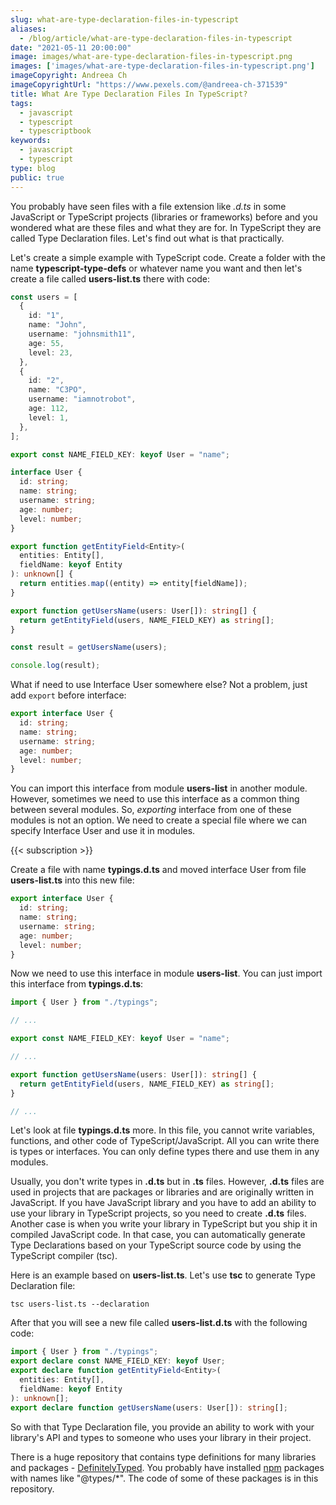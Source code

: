 ```yaml
---
slug: what-are-type-declaration-files-in-typescript
aliases:
  - /blog/article/what-are-type-declaration-files-in-typescript
date: "2021-05-11 20:00:00"
image: images/what-are-type-declaration-files-in-typescript.png
images: ['images/what-are-type-declaration-files-in-typescript.png']
imageCopyright: Andreea Ch
imageCopyrightUrl: "https://www.pexels.com/@andreea-ch-371539"
title: What Are Type Declaration Files In TypeScript?
tags:
  - javascript
  - typescript
  - typescriptbook
keywords:
  - javascript
  - typescript
type: blog
public: true
---
```


You probably have seen files with a file extension like *.d.ts* in some JavaScript or TypeScript projects (libraries or frameworks) before and you wondered what are these files and what they are for. In TypeScript they are called Type Declaration files. Let's find out what is that practically.

Let's create a simple example with TypeScript code. Create a folder with the name **typescript-type-defs** or whatever name you want and then let's create a file called **users-list.ts** there with code:

````ts
const users = [
  {
    id: "1",
    name: "John",
    username: "johnsmith11",
    age: 55,
    level: 23,
  },
  {
    id: "2",
    name: "C3PO",
    username: "iamnotrobot",
    age: 112,
    level: 1,
  },
];

export const NAME_FIELD_KEY: keyof User = "name";

interface User {
  id: string;
  name: string;
  username: string;
  age: number;
  level: number;
}

export function getEntityField<Entity>(
  entities: Entity[],
  fieldName: keyof Entity
): unknown[] {
  return entities.map((entity) => entity[fieldName]);
}

export function getUsersName(users: User[]): string[] {
  return getEntityField(users, NAME_FIELD_KEY) as string[];
}

const result = getUsersName(users);

console.log(result);
````

What if need to use Interface User somewhere else? Not a problem, just add `export` before interface:

````ts
export interface User {
  id: string;
  name: string;
  username: string;
  age: number;
  level: number;
}
````

You can import this interface from module **users-list** in another module. However, sometimes we need to use this interface as a common thing between several modules. So, *exporting* interface from one of these modules is not an option. We need to create a special file where we can specify Interface User and use it in modules.

{{< subscription >}}

Create a file with name **typings.d.ts** and moved interface User from file **users-list.ts** into this new file:

````ts
export interface User {
  id: string;
  name: string;
  username: string;
  age: number;
  level: number;
}
````

Now we need to use this interface in module **users-list**. You can just import this interface from **typings.d.ts**:

````ts
import { User } from "./typings";

// ...

export const NAME_FIELD_KEY: keyof User = "name";

// ...

export function getUsersName(users: User[]): string[] {
  return getEntityField(users, NAME_FIELD_KEY) as string[];
}

// ...
````

Let's look at file **typings.d.ts** more. In this file, you cannot write variables, functions, and other code of TypeScript/JavaScript. All you can write there is types or interfaces. You can only define types there and use them in any modules.

Usually, you don't write types in **.d.ts** but in **.ts** files. However, **.d.ts** files are used in projects that are packages or libraries and are originally written in JavaScript. If you have JavaScript library and you have to add an ability to use your library in TypeScript projects, so you need to create **.d.ts** files. Another case is when you write your library in TypeScript but you ship it in compiled JavaScript code. In that case, you can automatically generate Type Declarations based on your TypeScript source code by using the TypeScript compiler (tsc).

Here is an example based on **users-list.ts**. Let's use **tsc** to generate Type Declaration file:

````
tsc users-list.ts --declaration
````

After that you will see a new file called **users-list.d.ts** with the following code:

````ts
import { User } from "./typings";
export declare const NAME_FIELD_KEY: keyof User;
export declare function getEntityField<Entity>(
  entities: Entity[],
  fieldName: keyof Entity
): unknown[];
export declare function getUsersName(users: User[]): string[];
````

So with that Type Declaration file, you provide an ability to work with your library's API and types to someone who uses your library in their project.

There is a huge repository that contains type definitions for many libraries and packages - [DefinitelyTyped](https://github.com/DefinitelyTyped/DefinitelyTyped). You probably have installed [npm](npm.md) packages with names like "@types/\*". The code of some of these packages is in this repository.
